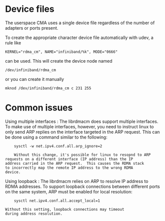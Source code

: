 # Device files

The userspace CMA uses a single device file regardless of the number
of adapters or ports present.

To create the appropriate character device file automatically with
udev, a rule like

    KERNEL="rdma_cm", NAME="infiniband/%k", MODE="0666"

can be used.  This will create the device node named

    /dev/infiniband/rdma_cm

or you can create it manually

    mknod /dev/infiniband/rdma_cm c 231 255


# Common issues

Using multiple interfaces
:	The librdmacm does support multiple interfaces.  To make use
	of multiple interfaces, however, you need to instruct linux
	to only send ARP replies on the interface targeted in the ARP
	request.  This can be done using a command similar to the
	following:

		sysctl -w net.ipv4.conf.all.arp_ignore=2

        Without this change, it's possible for linux to resopnd to ARP
	requests on a different interface (IP address) than the IP
	address carried in the ARP request.  This causes the RDMA stack
	to incorrectly map the remote IP address to the wrong RDMA
	device.

Using loopback
:	The librdmacm relies on ARP to resolve IP address to RDMA
	addresses.  To support loopback connections between different
	ports on the same system, ARP must be enabled for local
	resolution:

		sysctl net.ipv4.conf.all.accept_local=1

	Without this setting, loopback connections may timeout
	during address resolution.
